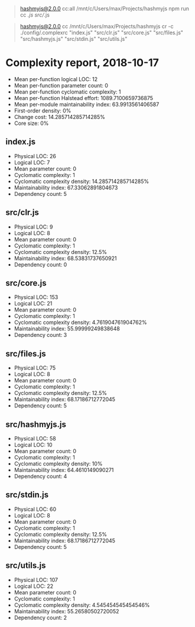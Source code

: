 
> hashmyjs@2.0.0 cc:all /mnt/c/Users/max/Projects/hashmyjs
> npm run cc *.js src/*.js


> hashmyjs@2.0.0 cc /mnt/c/Users/max/Projects/hashmyjs
> cr -c ./config/.complexrc "index.js" "src/clr.js" "src/core.js" "src/files.js" "src/hashmyjs.js" "src/stdin.js" "src/utils.js"

# Complexity report, 2018-10-17

* Mean per-function logical LOC: 12
* Mean per-function parameter count: 0
* Mean per-function cyclomatic complexity: 1
* Mean per-function Halstead effort: 1089.7100659736875
* Mean per-module maintainability index: 63.9913561406587
* First-order density: 0%
* Change cost: 14.285714285714285%
* Core size: 0%

## index.js

* Physical LOC: 26
* Logical LOC: 7
* Mean parameter count: 0
* Cyclomatic complexity: 1
* Cyclomatic complexity density: 14.285714285714285%
* Maintainability index: 67.33062891804673
* Dependency count: 5

## src/clr.js

* Physical LOC: 9
* Logical LOC: 8
* Mean parameter count: 0
* Cyclomatic complexity: 1
* Cyclomatic complexity density: 12.5%
* Maintainability index: 68.53831737650921
* Dependency count: 0

## src/core.js

* Physical LOC: 153
* Logical LOC: 21
* Mean parameter count: 0
* Cyclomatic complexity: 1
* Cyclomatic complexity density: 4.761904761904762%
* Maintainability index: 55.99999249838648
* Dependency count: 3

## src/files.js

* Physical LOC: 75
* Logical LOC: 8
* Mean parameter count: 0
* Cyclomatic complexity: 1
* Cyclomatic complexity density: 12.5%
* Maintainability index: 68.17186712772045
* Dependency count: 5

## src/hashmyjs.js

* Physical LOC: 58
* Logical LOC: 10
* Mean parameter count: 0
* Cyclomatic complexity: 1
* Cyclomatic complexity density: 10%
* Maintainability index: 64.4610149090271
* Dependency count: 4

## src/stdin.js

* Physical LOC: 60
* Logical LOC: 8
* Mean parameter count: 0
* Cyclomatic complexity: 1
* Cyclomatic complexity density: 12.5%
* Maintainability index: 68.17186712772045
* Dependency count: 5

## src/utils.js

* Physical LOC: 107
* Logical LOC: 22
* Mean parameter count: 0
* Cyclomatic complexity: 1
* Cyclomatic complexity density: 4.545454545454546%
* Maintainability index: 55.26580502720052
* Dependency count: 2


